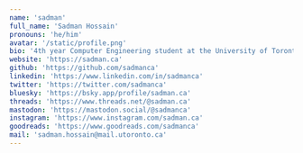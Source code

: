```yaml
---
name: 'sadman'
full_name: 'Sadman Hossain'
pronouns: 'he/him'
avatar: '/static/profile.png'
bio: '4th year Computer Engineering student at the University of Toronto. Likes reading (like a lot).'
website: 'https://sadman.ca'
github: 'https://github.com/sadmanca'
linkedin: 'https://www.linkedin.com/in/sadmanca'
twitter: 'https://twitter.com/sadmanca'
bluesky: 'https://bsky.app/profile/sadman.ca'
threads: 'https://www.threads.net/@sadman.ca'
mastodon: 'https://mastodon.social/@sadmanca'
instagram: 'https://www.instagram.com/sadman.ca'
goodreads: 'https://www.goodreads.com/sadmanca'
mail: 'sadman.hossain@mail.utoronto.ca'
---
```

